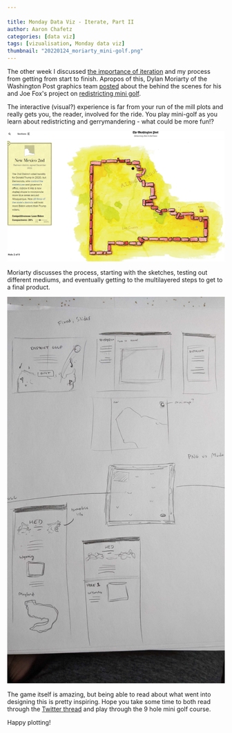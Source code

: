 ```yaml
---

title: Monday Data Viz - Iterate, Part II
author: Aaron Chafetz
categories: [data viz]
tags: [vizualisation, Monday data viz]
thumbnail: "20220124_moriarty_mini-golf.png"
---
```


The other week I discussed [the importance of iteration](https://usaid-oha-si.github.io/data%20viz/2022/01/10/mdv-iterate.html) and my process from getting from start to finish. Apropos of this, Dylan Moriarty of the Washington Post graphics team [posted](https://twitter.com/dylanmoriarty/status/1482763932565655552?s=12) about the behind the scenes for his and Joe Fox's project on [redistricting mini golf](https://www.washingtonpost.com/politics/interactive/2022/redistricting-mini-golf/).

The interactive (visual?) experience is far from your run of the mill plots and really gets you, the reader, involved for the ride. You play mini-golf as you learn about redistricting and gerrymandering - what could be more fun!?

![mini golf district](/assets/images/posts/20220124_moriarty_mini-golf.png)

Moriarty discusses the process, starting with the sketches, testing out different mediums, and eventually getting to the multilayered steps to get to a final product.

![mini golf district](/assets/images/posts/20220124_moriarty_mini-golf-draft.png)

The game itself is amazing, but being able to read about what went into designing this is pretty inspiring. Hope you take some time to both read through the [Twitter thread](https://twitter.com/dylanmoriarty/status/1482763932565655552?s=12) and play through the 9 hole mini golf course.

Happy plotting!